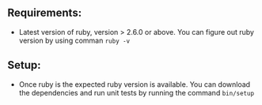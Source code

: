 ## Requirements:
* Latest version of ruby, version > 2.6.0 or above. You can figure out ruby version by using comman `ruby -v`

## Setup:
* Once ruby is the expected ruby version is available. You can download the dependencies and run unit tests by running the command `bin/setup`
